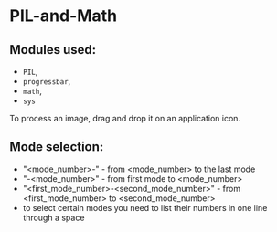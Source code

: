 # PIL-and-Math
## Modules used:
 - `PIL`,
 - `progressbar`, 
 - `math`,
 - `sys`
 
 To process an image, drag and drop it on an application icon.
 
 ## Mode selection:
  - "<mode_number>-" - from <mode_number> to the last mode
  - "-<mode_number>" - from first mode to <mode_number>
  - "<first_mode_number>-<second_mode_number>" - from <first_mode_number> to <second_mode_number>
  - to select certain modes you need to list their numbers in one line through a space
